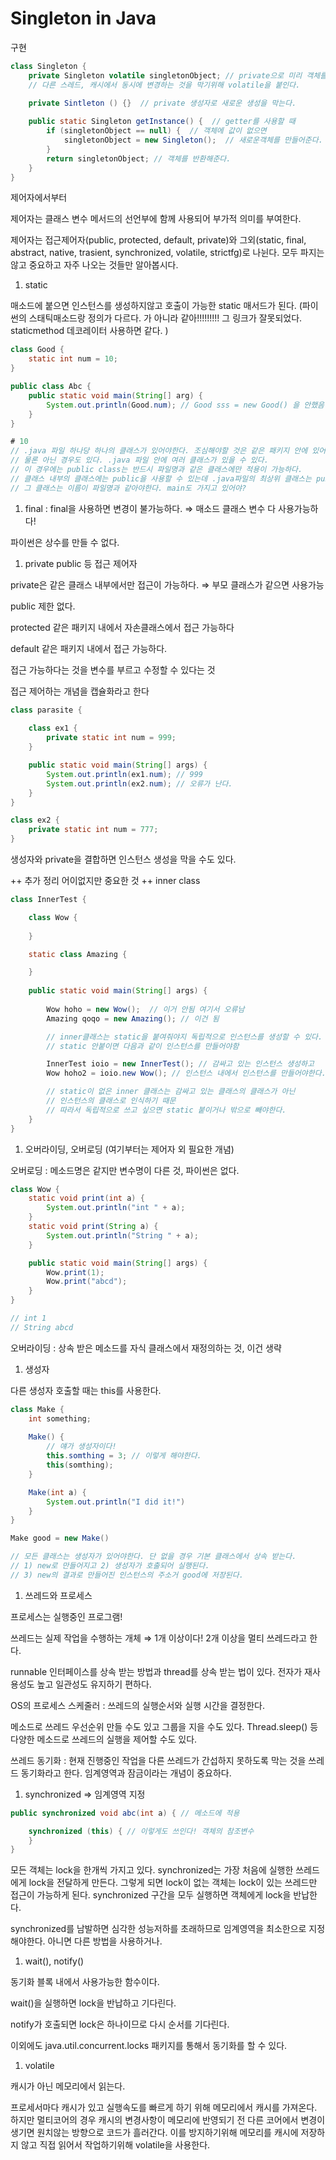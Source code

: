# Singleton in Java

구현

```java
class Singleton {
	private Singleton volatile singletonObject; // private으로 미리 객체를 선언한다.
	// 다른 스레드, 캐시에서 동시에 변경하는 것을 막기위해 volatile을 붙인다.
	
	private Sintleton () {}  // private 생성자로 새로운 생성을 막는다.

	public static Singleton getInstance() {  // getter를 사용할 때
		if (singletonObject == null) {  // 객체에 값이 없으면
			singletonObject = new Singleton();  // 새로운객체를 만들어준다.
		} 
		return singletonObject; // 객체를 반환해준다.
	}
}
```

제어자에서부터

제어자는 클래스 변수 메서드의 선언부에 함께 사용되어 부가적 의미를 부여한다.

제어자는 접근제어자(public, protected, default, private)와 그외(static, final, abstract, native, trasient, synchronized, volatile, strictfg)로 나뉜다. 모두 파지는 않고 중요하고 자주 나오는 것들만 알아봅시다.

1. static

매소드에 붙으면 인스턴스를 생성하지않고 호출이 가능한 static 매서드가 된다. (파이썬의 스태틱매소드랑 정의가 다르다. 가 아니라 같아!!!!!!!!! 그 링크가 잘못되었다. staticmethod 데코레이터 사용하면 같다. )

```java
class Good {
	static int num = 10;
}

public class Abc {
	public static void main(String[] arg) { 
		System.out.println(Good.num); // Good sss = new Good() 을 안했음
	}
}

# 10
// .java 파일 하나당 하나의 클래스가 있어야한다. 조심해야할 것은 같은 패키지 안에 있어야한다는 것이다.
// 물론 아닌 경우도 있다. .java 파일 안에 여러 클래스가 있을 수 있다.
// 이 경우에는 public class는 반드시 파일명과 같은 클래스에만 적용이 가능하다.
// 클래스 내부의 클래스에는 public을 사용할 수 있는데 .java파일의 최상위 클래스는 public이 단 하나여야하고 
// 그 클래스는 이름이 파일명과 같아야한다. main도 가지고 있어야?
```

1. final : final을 사용하면 변경이 불가능하다. ⇒ 매소드 클래스 변수 다 사용가능하다!

파이썬은 상수를 만들 수 없다. 

1. private public 등 접근 제어자 

private은 같은 클래스 내부에서만 접근이 가능하다. ⇒ 부모 클래스가 같으면 사용가능

public 제한 없다.

protected  같은 패키지 내에서 자손클래스에서 접근 가능하다

default 같은 패키지 내에서 접근 가능하다.

접근 가능하다는 것을 변수를 부르고 수정할 수 있다는 것

접근 제어하는 개념을 캡슐화라고 한다

```java
class parasite {
	
	class ex1 {
		private static int num = 999;
	}

	public static void main(String[] args) {
		System.out.println(ex1.num); // 999
		System.out.println(ex2.num); // 오류가 난다.
	}
}

class ex2 {
	private static int num = 777;
}
```

생성자와 private을 결합하면 인스턴스 생성을 막을 수도 있다.

++ 추가 정리 어이없지만 중요한 것 ++ inner class

```java
class InnerTest {

	class Wow {
		
	}

	static class Amazing {

	}
	
	public static void main(String[] args) {
		
		Wow hoho = new Wow();  // 이거 안됨 여기서 오류남
		Amazing qoqo = new Amazing(); // 이건 됨

		// inner클래스는 static을 붙여줘야지 독립적으로 인스턴스를 생성할 수 있다.
		// static 안붙이면 다음과 같이 인스턴스를 만들어야함

		InnerTest ioio = new InnerTest(); // 감싸고 있는 인스턴스 생성하고
		Wow hoho2 = ioio.new Wow(); // 인스턴스 내에서 인스턴스를 만들어야한다.

		// static이 없은 inner 클래스는 감싸고 있는 클래스의 클래스가 아닌 
		// 인스턴스의 클래스로 인식하기 때문
		// 따라서 독립적으로 쓰고 싶으면 static 붙이거나 밖으로 빼야한다.
	}
}
```

1. 오버라이딩, 오버로딩 (여기부터는 제어자 외 필요한 개념)

오버로딩 : 메소드명은 같지만 변수명이 다른 것,  파이썬은 없다.

```java
class Wow {
	static void print(int a) {
		System.out.println("int " + a);
	}
	static void print(String a) {
		System.out.println("String " + a);
	}

	public static void main(String[] args) {
		Wow.print(1);
		Wow.print("abcd");
	}
}

// int 1
// String abcd
```

오버라이딩 : 상속 받은 메소드를 자식 클래스에서 재정의하는 것, 이건 생략

1. 생성자

다른 생성자 호출할 때는 this를 사용한다.

```java
class Make {
	int something;
		
	Make() {
		// 얘가 생성자이다!
		this.somthing = 3; // 이렇게 해야한다.
		this(somthing);
	}

	Make(int a) {
		System.out.println("I did it!")
	}
}

Make good = new Make()

// 모든 클래스는 생성자가 있어야한다. 단 없을 경우 기본 클래스에서 상속 받는다.
// 1) new로 만들어지고 2) 생성자가 호출되어 실행된다. 
// 3) new의 결과로 만들어진 인스턴스의 주소거 good에 저장된다.
```

1. 쓰레드와 프로세스

프로세스는 실행중인 프로그램!

쓰레드는 실제 작업을 수행하는 개체 ⇒ 1개 이상이다! 2개 이상을 멀티 쓰레드라고 한다.

runnable 인터페이스를 상속 받는 방법과 thread를 상속 받는 법이 있다. 전자가 재사용성도 높고 일관성도 유지하기 편하다.

OS의 프로세스 스케줄러 : 쓰레드의 실행순서와 실행 시간을 결정한다. 

메소드로 쓰레드 우선순위 만들 수도 있고 그룹을 지을 수도 있다. Thread.sleep() 등 다양한 메소드로 쓰레드의 실행을 제어할 수도 있다.

쓰레드 동기화 : 현재 진행중인 작업을 다른 쓰레드가 간섭하지 못하도록 막는 것을 쓰레드 동기화라고 한다. 임계영역과 잠금이라는 개념이 중요하다. 

1. synchronized  ⇒ 임계영역 지정

```java
public synchronized void abc(int a) { // 메소드에 적용

	synchronized (this) { // 이렇게도 쓰인다! 객체의 참조변수
	}
} 
```

모든 객체는 lock을 한개씩 가지고 있다. synchronized는 가장 처음에 실행한 쓰레드에게 lock을 전달하게 만든다. 그렇게 되면 lock이 없는 객체는 lock이 있는 쓰레드만 접근이 가능하게 된다. synchronized 구간을 모두 실행하면 객체에게 lock을 반납한다.

synchronized를 남발하면 심각한 성능저하를 초래하므로 임계영역을 최소한으로 지정해야한다. 아니면 다른 방법을 사용하거나.

1. wait(), notify()

동기화 블록 내에서 사용가능한 함수이다.

wait()을 실행하면 lock을 반납하고 기다린다.

notify가 호출되면 lock은 하나이므로 다시 순서를 기다린다.

이외에도  java.util.concurrent.locks 패키지를 통해서 동기화를 할 수 있다.

1. volatile

캐시가 아닌 메모리에서 읽는다. 

프로세서마다 캐시가 있고 실행속도를 빠르게 하기 위해 메모리에서 캐시를 가져온다. 하지만 멀티코어의 경우 캐시의 변경사항이 메모리에 반영되기 전 다른 코어에서 변경이 생기면 원치않는 방향으로 코드가 흘러간다. 이를 방지하기위해 메모리를 캐시에 저장하지 않고 직접 읽어서 작업하기위해 volatile을 사용한다.
